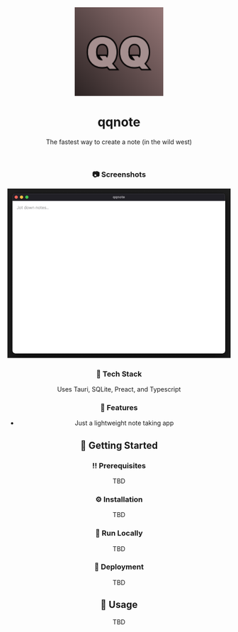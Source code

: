 <div align="center">

  <img src="public/qq.svg" alt="logo" width="200" height="auto" />
  <h1>qqnote</h1>
  
  <p>
    The fastest way to create a note (in the wild west)
  </p>

<br />

<!-- Screenshots -->

### :camera: Screenshots

<div align="center"> 
  <img src="public/screenshot.png" alt="screenshot" />
</div>

<!-- TechStack -->

### :space_invader: Tech Stack

Uses Tauri, SQLite, Preact, and Typescript

<!-- Features -->

### :dart: Features

- Just a lightweight note taking app

<!-- Getting Started -->

## :toolbox: Getting Started

<!-- Prerequisites -->

### :bangbang: Prerequisites

TBD

<!-- Installation -->

### :gear: Installation

TBD

<!-- Run Locally -->

### :running: Run Locally

TBD

<!-- Deployment -->

### :triangular_flag_on_post: Deployment

TBD

<!-- Usage -->

## :eyes: Usage

TBD

